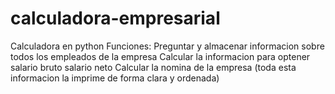 # calculadora-empresarial
Calculadora en python
Funciones: 
Preguntar y almacenar informacion sobre todos los empleados de la empresa
Calcular la informacion para optener salario bruto salario neto
Calcular la nomina de la empresa 
(toda esta informacion la imprime de forma clara y ordenada)
